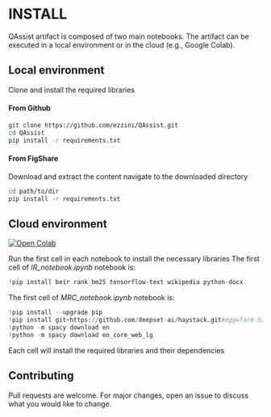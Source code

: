 # INSTALL

QAssist artifact is composed of two main notebooks. 
The artifact can be executed in a local environment or in the cloud (e.g., Google Colab).


## Local environment

Clone and install the required libraries

#### From Github
```bash
git clone https://github.com/ezzini/QAssist.git
cd QAssist
pip install -r requirements.txt 
```
#### From FigShare
Download and extract the content
navigate to the downloaded directory
```bash
cd path/to/dir
pip install -r requirements.txt 
```

## Cloud environment
[![Open Colab](https://colab.research.google.com/assets/colab-badge.svg)](https://colab.research.google.com/)

Run the first cell in each notebook to install the necessary libraries
The first cell of *IR_notebook.ipynb* notebook is:
```python
!pip install beir rank_bm25 tensorflow-text wikipedia python-docx
```
The first cell of *MRC_notebook.ipynb* notebook is:
```python
!pip install --upgrade pip
!pip install git+https://github.com/deepset-ai/haystack.git#egg=farm-haystack[colab]
!python -m spacy download en 
!python -m spacy download en_core_web_lg
```
Each cell will install the required libraries and their dependencies

## Contributing
Pull requests are welcome. For major changes, open an issue to discuss what you would like to change.
